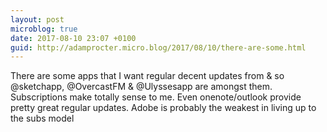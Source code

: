 ```yaml
---
layout: post
microblog: true
date: 2017-08-10 23:07 +0100
guid: http://adamprocter.micro.blog/2017/08/10/there-are-some.html
---
```

There are some apps that I want regular decent updates from & so @sketchapp, @OvercastFM & @Ulyssesapp are amongst them. Subscriptions make totally sense to me. Even onenote/outlook provide pretty great regular updates. Adobe is probably the weakest in living up to the subs model
